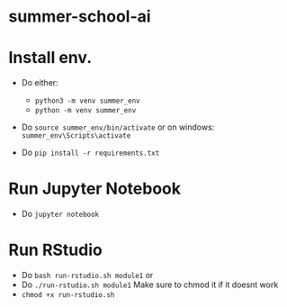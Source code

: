 # summer-school-ai

# Install env.

- Do either:
    - `python3 -m venv summer_env`
    - `python -m venv summer_env`

- Do `source summer_env/bin/activate` or on windows: `summer_env\Scripts\activate`
- Do `pip install -r requirements.txt`

# Run Jupyter Notebook
- Do `jupyter notebook`


# Run RStudio
- Do `bash run-rstudio.sh module1`
or
- Do `./run-rstudio.sh module1`
Make sure to chmod it if it doesnt work
- `chmod +x run-rstudio.sh`
